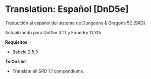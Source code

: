 # Translation: Español [DnD5e]

Traducción al español del sistema de Dungeons & Dragons 5E (SRD).

Actualizando para DnD5e 3.1.1 y Foundry 11.315

**Requisitos**
- Babele 2.5.3

**To Do List**
- Translate all SRD 1.1 compendiums.